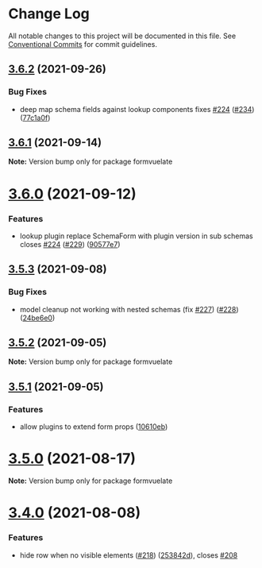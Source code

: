 # Change Log

All notable changes to this project will be documented in this file.
See [Conventional Commits](https://conventionalcommits.org) for commit guidelines.

## [3.6.2](https://github.com/formvuelate/formvuelate/compare/v3.6.1...v3.6.2) (2021-09-26)


### Bug Fixes

* deep map schema fields against lookup components fixes [#224](https://github.com/formvuelate/formvuelate/issues/224) ([#234](https://github.com/formvuelate/formvuelate/issues/234)) ([77c1a0f](https://github.com/formvuelate/formvuelate/commit/77c1a0f0e86b2b0ce48886cef4ce5f920dd34ba2))





## [3.6.1](https://github.com/formvuelate/formvuelate/compare/v3.6.0...v3.6.1) (2021-09-14)

**Note:** Version bump only for package formvuelate





# [3.6.0](https://github.com/formvuelate/formvuelate/compare/v3.5.3...v3.6.0) (2021-09-12)


### Features

* lookup plugin replace SchemaForm with plugin version in sub schemas closes [#224](https://github.com/formvuelate/formvuelate/issues/224) ([#229](https://github.com/formvuelate/formvuelate/issues/229)) ([90577e7](https://github.com/formvuelate/formvuelate/commit/90577e7662f211d69cc6c3126142f154c3d9be12))





## [3.5.3](https://github.com/formvuelate/formvuelate/compare/v3.5.2...v3.5.3) (2021-09-08)


### Bug Fixes

* model cleanup not working with nested schemas (fix [#227](https://github.com/formvuelate/formvuelate/issues/227)) ([#228](https://github.com/formvuelate/formvuelate/issues/228)) ([24be6e0](https://github.com/formvuelate/formvuelate/commit/24be6e0bd09b3a946f02f4e69a5cb3679342832d))





## [3.5.2](https://github.com/formvuelate/formvuelate/compare/v3.5.1...v3.5.2) (2021-09-05)

**Note:** Version bump only for package formvuelate





## [3.5.1](https://github.com/formvuelate/formvuelate/compare/v3.5.0...v3.5.1) (2021-09-05)


### Features

* allow plugins to extend form props ([10610eb](https://github.com/formvuelate/formvuelate/commit/10610ebcfc2806df2e310c048ea503424a343985))





# [3.5.0](https://github.com/formvuelate/formvuelate/compare/v3.4.0...v3.5.0) (2021-08-17)

**Note:** Version bump only for package formvuelate





# [3.4.0](https://github.com/formvuelate/formvuelate/compare/v3.3.2...v3.4.0) (2021-08-08)


### Features

* hide row when no visible elements ([#218](https://github.com/formvuelate/formvuelate/issues/218)) ([253842d](https://github.com/formvuelate/formvuelate/commit/253842d70ab236d7bff59cc4b8c9c70847825afd)), closes [#208](https://github.com/formvuelate/formvuelate/issues/208)
